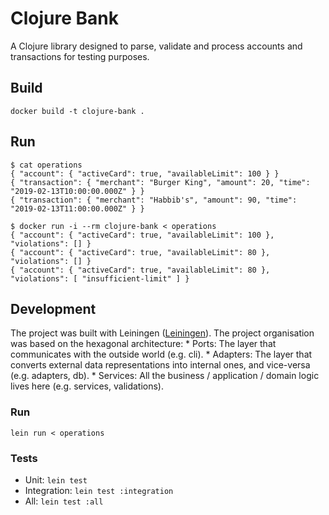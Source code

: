 # Clojure Bank
A Clojure library designed to parse, validate and process accounts and transactions for testing purposes.

## Build 
`docker build -t clojure-bank .`

## Run
```
$ cat operations
{ "account": { "activeCard": true, "availableLimit": 100 } }
{ "transaction": { "merchant": "Burger King", "amount": 20, "time": "2019-02-13T10:00:00.000Z" } }
{ "transaction": { "merchant": "Habbib's", "amount": 90, "time": "2019-02-13T11:00:00.000Z" } }

$ docker run -i --rm clojure-bank < operations
{ "account": { "activeCard": true, "availableLimit": 100 }, "violations": [] }
{ "account": { "activeCard": true, "availableLimit": 80 }, "violations": [] }
{ "account": { "activeCard": true, "availableLimit": 80 }, "violations": [ "insufficient-limit" ] }
```

## Development
The project was built with Leiningen ([Leiningen](https://leiningen.org)).
The project organisation was based on the hexagonal architecture:
	* Ports: The layer that communicates with the outside world (e.g. cli).
	* Adapters: The layer that converts external data representations into internal ones, and vice-versa (e.g. adapters, db).
	* Services: All the business / application / domain logic lives here (e.g. services, validations).

### Run
`lein run < operations`

### Tests
* Unit: `lein test`
* Integration: `lein test :integration`
* All: `lein test :all`
